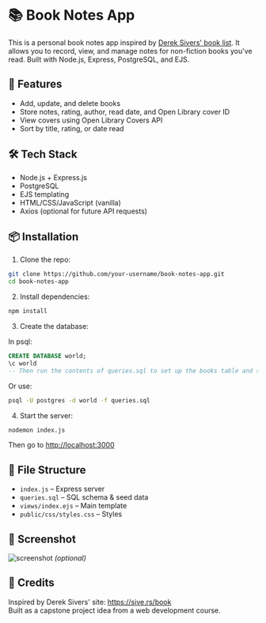 # 📚 Book Notes App

This is a personal book notes app inspired by [Derek Sivers' book list](https://sive.rs/book). It allows you to record, view, and manage notes for non-fiction books you've read. Built with Node.js, Express, PostgreSQL, and EJS.

## 🚀 Features

- Add, update, and delete books
- Store notes, rating, author, read date, and Open Library cover ID
- View covers using Open Library Covers API
- Sort by title, rating, or date read

## 🛠 Tech Stack

- Node.js + Express.js
- PostgreSQL
- EJS templating
- HTML/CSS/JavaScript (vanilla)
- Axios (optional for future API requests)

## 📦 Installation

1. Clone the repo:

```bash
git clone https://github.com/your-username/book-notes-app.git
cd book-notes-app
```

2. Install dependencies:

```bash
npm install
```

3. Create the database:

In psql:

```sql
CREATE DATABASE world;
\c world
-- Then run the contents of queries.sql to set up the books table and seed data
```

Or use:

```bash
psql -U postgres -d world -f queries.sql
```

4. Start the server:

```bash
nodemon index.js
```

Then go to [http://localhost:3000](http://localhost:3000)

## 📁 File Structure

- `index.js` – Express server
- `queries.sql` – SQL schema & seed data
- `views/index.ejs` – Main template
- `public/css/styles.css` – Styles

## 📸 Screenshot

![screenshot](docs/screenshot.png) _(optional)_

## 🙌 Credits

Inspired by Derek Sivers' site: https://sive.rs/book  
Built as a capstone project idea from a web development course.